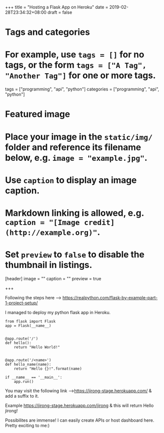+++
title = "Hosting a Flask App on Heroku"
date = 2019-02-28T23:34:32+08:00
draft = false

# Tags and categories
# For example, use `tags = []` for no tags, or the form `tags = ["A Tag", "Another Tag"]` for one or more tags.
tags = ["programming", "api", "python"]
categories = ["programming", "api", "python"]

# Featured image
# Place your image in the `static/img/` folder and reference its filename below, e.g. `image = "example.jpg"`.
# Use `caption` to display an image caption.
#   Markdown linking is allowed, e.g. `caption = "[Image credit](http://example.org)"`.
# Set `preview` to `false` to disable the thumbnail in listings.
[header]
image = ""
caption = ""
preview = true

+++

Following the steps here --> https://realpython.com/flask-by-example-part-1-project-setup/

I managed to deploy my python flask app in Heroku.

```
from flask import Flask
app = Flask(__name__)


@app.route('/')
def hello():
    return "Hello World!"


@app.route('/<name>')
def hello_name(name):
    return "Hello {}!".format(name)

if __name__ == '__main__':
    app.run()
```

You may visit the following link -->https://jirong-stage.herokuapp.com/ & add a suffix to it.

Example https://jirong-stage.herokuapp.com/jirong & this will return Hello jirong!

Possibilites are immense! I can easily create APIs or host dashboard here. Pretty exciting to me:) 


